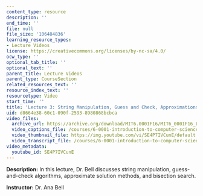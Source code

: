 ```yaml
---
content_type: resource
description: ''
end_time: ''
file: null
file_size: '106484836'
learning_resource_types:
- Lecture Videos
license: https://creativecommons.org/licenses/by-nc-sa/4.0/
ocw_type: ''
optional_tab_title: ''
optional_text: ''
parent_title: Lecture Videos
parent_type: CourseSection
related_resources_text: ''
resource_index_text: ''
resourcetype: Video
start_time: ''
title: 'Lecture 3: String Manipulation, Guess and Check, Approximations, Bisection'
uid: d8664e38-60c1-090f-2593-8980868bcbca
video_files:
  archive_url: https://archive.org/download/MIT6.0001F16/MIT6_0001F16_Lecture_03_300k.mp4
  video_captions_file: /courses/6-0001-introduction-to-computer-science-and-programming-in-python-fall-2016/6e2747d4f92152b8a5cf50493d1345d0_SE4P7IVCunE.vtt
  video_thumbnail_file: https://img.youtube.com/vi/SE4P7IVCunE/default.jpg
  video_transcript_file: /courses/6-0001-introduction-to-computer-science-and-programming-in-python-fall-2016/d68f91578c16ffb99a7eccaf841a13b0_SE4P7IVCunE.pdf
video_metadata:
  youtube_id: SE4P7IVCunE
---
```


**Description:** In this lecture, Dr. Bell discusses string manipulation, guess-and-check algorithms, approximate solution methods, and bisection search.

**Instructor:** Dr. Ana Bell

